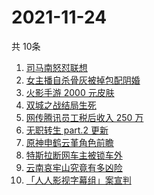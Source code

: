 # 2021-11-24
  共 10条

  <!-- BEGIN -->
  <!-- 最后更新时间:Wed Nov 24 2021 00:37:39 GMT+0000 (Coordinated Universal Time) -->
  1. [司马南怒怼联想](https://www.zhihu.com/search?q=司马南)
1. [女主播自杀骨灰被掉包配阴婚](https://www.zhihu.com/search?q=女主播自杀)
1. [火影手游 2000 元皮肤](https://www.zhihu.com/search?q=火影忍者)
1. [双城之战结局生死](https://www.zhihu.com/search?q=双城之战)
1. [网传腾讯员工税后收入 250 万](https://www.zhihu.com/search?q=腾讯员工)
1. [无职转生 part.2 更新](https://www.zhihu.com/search?q=无职转生)
1. [原神申鹤云堇角色前瞻](https://www.zhihu.com/search?q=原神)
1. [特斯拉断网车主被锁车外](https://www.zhihu.com/search?q=特斯拉断网)
1. [云南哀牢山究竟有多凶险](https://www.zhihu.com/search?q=云南哀牢山)
1. [「人人影视字幕组」案宣判](https://www.zhihu.com/search?q=人人影视)
  <!-- END -->
  